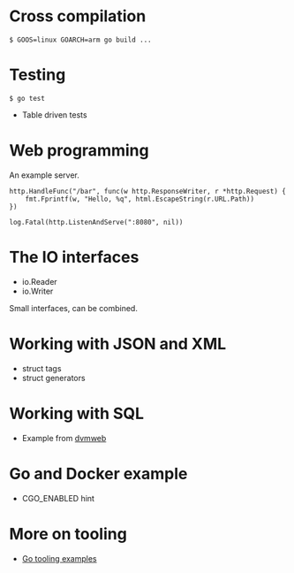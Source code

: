 # Cross compilation

```
$ GOOS=linux GOARCH=arm go build ...
```

# Testing

```
$ go test
```

* Table driven tests

# Web programming

An example server.

```
http.HandleFunc("/bar", func(w http.ResponseWriter, r *http.Request) {
    fmt.Fprintf(w, "Hello, %q", html.EscapeString(r.URL.Path))
})

log.Fatal(http.ListenAndServe(":8080", nil))
```

# The IO interfaces

* io.Reader
* io.Writer

Small interfaces, can be combined.

# Working with JSON and XML

* struct tags
* struct generators

# Working with SQL

* Example from [dvmweb](https://github.com/miku/dvmweb)

# Go and Docker example

* CGO_ENABLED hint

# More on tooling

* [Go tooling examples](https://www.alexedwards.net/blog/an-overview-of-go-tooling)

